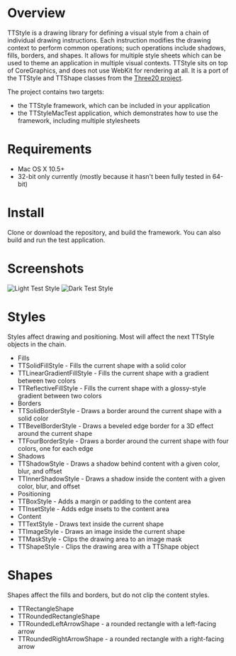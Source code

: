 Overview
========

TTStyle is a drawing library for defining a visual style from a chain of individual drawing instructions. Each instruction modifies the drawing context to perform common operations; such operations include shadows, fills, borders, and shapes. It allows for multiple style sheets which can be used to theme an application in multiple visual contexts. TTStyle sits on top of CoreGraphics, and does not use WebKit for rendering at all. It is a port of the TTStyle and TTShape classes from the [Three20 project](http://github.com/joehewitt/three20).

The project contains two targets:

* the TTStyle framework, which can be included in your application
* the TTStyleMacTest application, which demonstrates how to use the framework, including multiple stylesheets

Requirements
============

* Mac OS X 10.5+
* 32-bit only currently (mostly because it hasn't been fully tested in 64-bit)

Install
=======

Clone or download the repository, and build the framework. You can also build and run the test application.

Screenshots
===========

![Light Test Style](http://github.com/amazingsyco/TTStyleMac/raw/master/Screenshots/light-test-style.png "Light Test Style") ![Dark Test Style](http://github.com/amazingsyco/TTStyleMac/raw/master/Screenshots/dark-test-style.png "Dark Test Style")

Styles
======

Styles affect drawing and positioning. Most will affect the next TTStyle objects in the chain.

* Fills
 * TTSolidFillStyle - Fills the current shape with a solid color
 * TTLinearGradientFillStyle - Fills the current shape with a gradient between two colors
 * TTReflectiveFillStyle - Fills the current shape with a glossy-style gradient between two colors
* Borders
 * TTSolidBorderStyle - Draws a border around the current shape with a solid color
 * TTBevelBorderStyle - Draws a beveled edge border for a 3D effect around the current shape
 * TTFourBorderStyle - Draws a border around the current shape with four colors, one for each edge
* Shadows
 * TTShadowStyle - Draws a shadow behind content with a given color, blur, and offset
 * TTInnerShadowStyle - Draws a shadow inside the content with a given color, blur, and offset
* Positioning
 * TTBoxStyle - Adds a margin or padding to the content area
 * TTInsetStyle - Adds edge insets to the content area
* Content
 * TTTextStyle - Draws text inside the current shape
 * TTImageStyle - Draws an image inside the current shape
 * TTMaskStyle - Clips the drawing area to an image mask
 * TTShapeStyle - Clips the drawing area with a TTShape object

Shapes
======

Shapes affect the fills and borders, but do not clip the content styles.

* TTRectangleShape
* TTRoundedRectangleShape
* TTRoundedLeftArrowShape - a rounded rectangle with a left-facing arrow
* TTRoundedRightArrowShape - a rounded rectangle with a right-facing arrow
